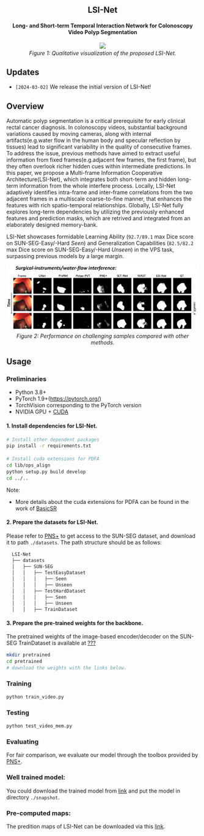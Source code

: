 <div align="center">
<h2>LSI-Net</h2>
<h4>Long- and Short-term Temporal Interaction Network for Colonoscopy Video Polyp Segmentation</h4>


<p align="center">
    <img src="imgs/demo.gif"/> <br />
    <em> 
    Figure 1: Qualitative visualization of the proposed LSI-Net.  
    </em>
</p>

</div>
</div>

## Updates 

* `[2024-03-02]` We release the initial version of LSI-Net!


## Overview

Automatic polyp segmentation is a critical prerequisite for early clinical rectal cancer diagnosis. In colonoscopy videos, substantial background variations caused by moving cameras, along with internal artifacts(e.g.water flow in the human body and specular reflection by tissues) lead to significant variability in the quality of consecutive frames. To address the issue, previous methods have aimed to extract useful information from fixed frames(e.g.adjacent few frames, the first frame), but they often overlook richer hidden cues within intermediate predictions. In this paper, we propose a Multi-frame Information Cooperative Architecture(LSI-Net), which integrates both short-term and hidden long-term information from the whole interfere process. Locally, LSI-Net adaptively identifies intra-frame and inter-frame correlations from the two adjacent frames in a multiscale coarse-to-fine manner, that enhances the features with rich spatio-temporal relationships. Globally, LSI-Net fully explores long-term dependencies by utilizing the previously enhanced features and prediction masks, which are retrived and integrated from an elaborately designed memory-bank.


LSI-Net showcases formidable Learning Ability (`92.7/89.1` max Dice score on SUN-SEG-Easy/-Hard _Seen_) and Generalization Capabilities (`82.5/82.2` max Dice score on SUN-SEG-Easy/-Hard _Unseen_) in the VPS task, surpassing previous models by a large margin.

<p align="center">
    <img src="imgs/demo_compare.gif"/> <br />
    <em> 
    Figure 2: Performance on challenging samples compared with other methods.  
    </em>
</p>
</div>
</div>

## Usage


### Preliminaries

- Python 3.8+
- PyTorch 1.9+(https://pytorch.org/)
- TorchVision corresponding to the PyTorch version
- NVIDIA GPU + [CUDA](https://developer.nvidia.com/cuda-downloads)


#### 1. Install dependencies for LSI-Net.


```bash
# Install other dependent packages
pip install -r requirements.txt

# Install cuda extensions for PDFA
cd lib/ops_align
python setup.py build develop
cd ../..
```
Note:   
- More details about the cuda extensions for PDFA can be found in the work of [BasicSR](https://github.com/XPixelGroup/BasicSR)
      

#### 2. Prepare the datasets for LSI-Net.

Please refer to [PNS+](https://github.com/GewelsJI/VPS/blob/main/docs/DATA_DESCRIPTION.md) to get access to the SUN-SEG dataset, and download it to path `./datasets`. The path structure should be as follows:
```none
  LSI-Net
  ├── datasets
  │   ├── SUN-SEG
  │   │   ├── TestEasyDataset
  │   │   │   ├── Seen
  │   │   │   ├── Unseen
  │   │   ├── TestHardDataset
  │   │   │   ├── Seen
  │   │   │   ├── Unseen
  │   │   ├── TrainDataset

  ```


#### 3. Prepare the pre-trained weights for the backbone.

The pretrained weights of the image-based encoder/decoder on the SUN-SEG TrainDataset is available at [???](???)

```bash
mkdir pretrained
cd pretrained
# download the weights with the links below.
```


### Training

```bash
python train_video.py
```

### Testing

```bash
python test_video_mem.py
```

###  Evaluating 

For fair comparison, we evaluate our model through the toolbox provided by [PNS+](https://github.com/GewelsJI/VPS/tree/main/eval).

### Well trained model:
You could download the trained model from [link](https://drive.google.com/file/d/1kgrLzseINXzLPz6ZnIW2Mcvi0t9EjRKJ/view?usp=drive_link) and put the model in directory `./snapshot`.

### Pre-computed maps:
The predition maps of LSI-Net can be downloaded via this [link](https://drive.google.com/file/d/1L1ZcSUZxTJqRPoMjUaRRFzXlXdmApSOx/view?usp=drive_link).

